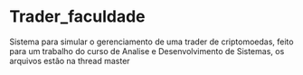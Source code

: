 # Trader_faculdade
Sistema para simular o gerenciamento de uma trader de criptomoedas, feito para um trabalho do curso de Analise e Desenvolvimento de Sistemas, os arquivos estão na thread master

